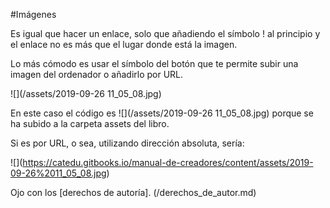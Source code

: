 #Imágenes

Es igual que hacer un enlace, solo que añadiendo el símbolo ! al principio y el enlace no es más que el lugar donde está la imagen.

Lo más cómodo es usar el símbolo del botón que te permite subir una imagen del ordenador o añadirlo por URL.

![](/assets/2019-09-26 11_05_08.jpg)

En este caso el código es \!\[](/assets/2019-09-26 11_05_08.jpg) porque se ha subido a la carpeta assets del libro.

Si es por URL, o sea, utilizando dirección absoluta, sería: 

\!\[](https://catedu.gitbooks.io/manual-de-creadores/content/assets/2019-09-26%2011_05_08.jpg)

Ojo con los [derechos de autoría]. (/derechos_de_autor.md)


